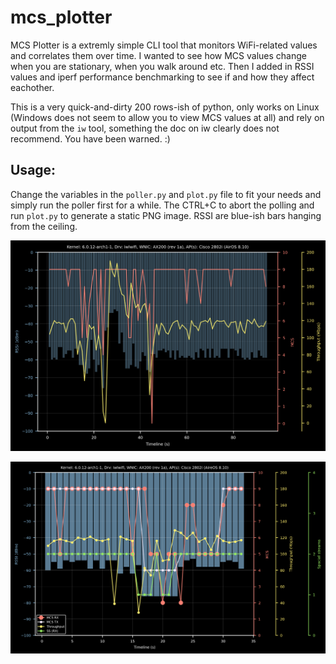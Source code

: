 # mcs_plotter

MCS Plotter is a extremly simple CLI tool that monitors WiFi-related values and correlates them over time. I wanted to see how MCS values change when you are stationary, when you walk around etc. Then I added in RSSI values and iperf performance benchmarking to see if and how they affect eachother.

This is a very quick-and-dirty 200 rows-ish of python, only works on Linux (Windows does not seem to allow you to view MCS values at all) and rely on output from the `iw` tool, something the doc on iw clearly does not recommend. You have been warned. :)

## Usage:
Change the variables in the `poller.py` and `plot.py` file to fit your needs and simply run the poller first for a while. The CTRL+C to abort the polling and run `plot.py` to generate a static PNG image. RSSI are blue-ish bars hanging from the ceiling.

![Simple graph](https://github.com/ecceman/mcs_plotter/blob/main/mcs_graph_draft1.png)


![Graph with everything](https://github.com/ecceman/mcs_plotter/blob/main/graph.png)
